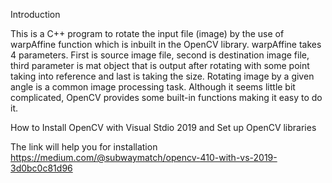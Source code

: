Introduction

This is a C++ program to rotate the input file (image) by the use of warpAffine function which is inbuilt in the OpenCV library. warpAffine takes 4 parameters. First is source image file, second is destination image file, third parameter is mat object that is output after rotating with some point taking into reference and last is taking the size. Rotating image by a given angle is a common image processing task. Although it seems little bit complicated, OpenCV provides some built-in functions making it easy to do it. 

How to Install OpenCV with Visual Stdio 2019 and Set up OpenCV libraries 

The link will help you for installation https://medium.com/@subwaymatch/opencv-410-with-vs-2019-3d0bc0c81d96 
